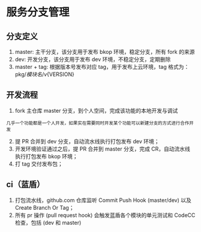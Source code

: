 # 服务分支管理

## 分支定义

1. master: 主干分支，该分支用于发布 bkop 环境，稳定分支，所有 fork 的来源
2. dev: 开发分支，该分支用于发布 dev 环境，不稳定分支，定期删除
3. master + tag: 根据版本号发布对应 tag，用于发布上云环境，tag 格式为：pkg/${模块名}/v${VERSION}

## 开发流程

1. fork 主仓库 master 分支，到个人空间，完成该功能的本地开发与调试
```
几乎一个功能都是一个人开发，如果实在需要同时开发某个功能可以新建分支的方式进行合作开发
```
2. 提 PR 合并到 dev 分支，自动流水线执行打包发布 dev 环境；
3. 开发环境验证通过之后，提 PR 合并到 master 分支，完成 CR，自动流水线执行打包发布 bkop 环境；
4. 打 tag 交付发布包；

## ci（蓝盾）

1. 打包流水线，github.com 仓库监听 Commit Push Hook (master/dev) 以及 Create Branch Or Tag；
2. 所有 pr 操作 (pull request hook) 会触发蓝盾各个模块的单元测试和 CodeCC 检查，包括 (dev 和 master)